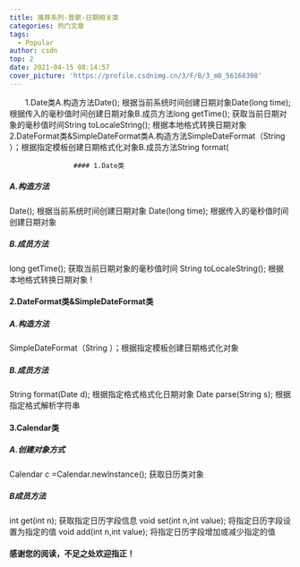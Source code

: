 ```yaml
---
title: 推荐系列-普歌-日期相关类
categories: 热门文章
tags:
  - Popular
author: csdn
top: 2
date: 2021-04-15 08:14:57
cover_picture: 'https://profile.csdnimg.cn/3/F/B/3_m0_56168398'
---
```


&emsp;&emsp;1.Date类A.构造方法Date();	根据当前系统时间创建日期对象Date(long time);	根据传入的毫秒值时间创建日期对象B.成员方法long getTime();		获取当前日期对象的毫秒值时间String toLocaleString();		根据本地格式转换日期对象2.DateFormat类&amp;SimpleDateFormat类A.构造方法SimpleDateFormat（String ）；根据指定模板创建日期格式化对象B.成员方法String format(
<!-- more -->

        
                
                    
                        
                    
                    #### 1.Date类 
##### A.构造方法 
Date(); 根据当前系统时间创建日期对象 Date(long time); 根据传入的毫秒值时间创建日期对象 
##### B.成员方法 
long getTime(); 获取当前日期对象的毫秒值时间 String toLocaleString(); 根据本地格式转换日期对象 ! 
#### 2.DateFormat类&SimpleDateFormat类 
##### A.构造方法 
SimpleDateFormat（String ）；根据指定模板创建日期格式化对象  
##### B.成员方法 
String format(Date d); 根据指定格式格式化日期对象 Date parse(String s); 根据指定格式解析字符串  
#### 3.Calendar类 
##### A.创建对象方式 
Calendar c =Calendar.newlnstance(); 获取日历类对象 
##### B成员方法 
int get(int n); 获取指定日历字段信息 void set(int n,int value); 将指定日历字段设置为指定的值  void add(int n,int value); 将指定日历字段增加或减少指定的值  
#### 感谢您的阅读，不足之处欢迎指正！
                
                
                
        